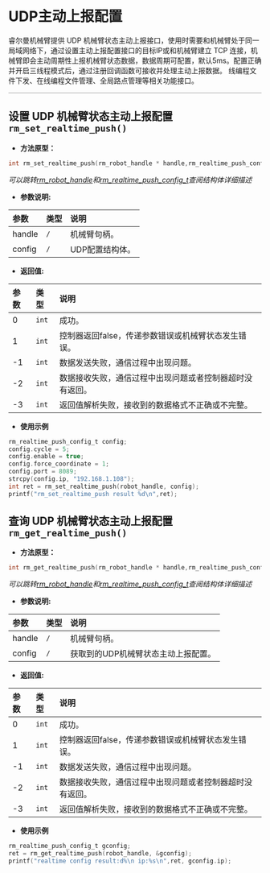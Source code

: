 # UDP主动上报配置

睿尔曼机械臂提供 UDP 机械臂状态主动上报接口，使用时需要和机械臂处于同一局域网络下，通过设置主动上报配置接口的目标IP或和机械臂建立 TCP 连接，机械臂即会主动周期性上报机械臂状态数据，数据周期可配置，默认5ms。配置正确并开启三线程模式后，通过注册回调函数可接收并处理主动上报数据。
线编程文件下发、在线编程文件管理、全局路点管理等相关功能接口。

<div style="height: 2px; background-image: linear-gradient(to right, #ccc, #ccc); margin: 1em 0;"></div>

## 设置 UDP 机械臂状态主动上报配置`rm_set_realtime_push()`

- **方法原型：**

```C
int rm_set_realtime_push(rm_robot_handle * handle,rm_realtime_push_config_t config)
```

*可以跳转[rm_robot_handle](../struct/rm_robot_handle.md)和[rm_realtime_push_config_t](../struct/rm_realtime_push_config_t.md)查阅结构体详细描述*

- **参数说明:**

|   参数    |   类型    |   说明    |
| :--- | :--- | :--- |
|   handle  |    `/`    |    机械臂句柄。    |
|   config  |    `/`    |    UDP配置结构体。    |

- **返回值:**

|   参数    |   类型    |   说明    |
| :--- | :--- | :--- |
|   0  |    `int`    |    成功。    |
|   1  |    `int`    |    控制器返回false，传递参数错误或机械臂状态发生错误。    |
|  -1  |    `int`    |    数据发送失败，通信过程中出现问题。    |
|  -2  |    `int`    |    数据接收失败，通信过程中出现问题或者控制器超时没有返回。    |
|  -3  |    `int`    |    返回值解析失败，接收到的数据格式不正确或不完整。    |

- **使用示例**
  
```C
rm_realtime_push_config_t config;
config.cycle = 5;
config.enable = true;
config.force_coordinate = 1;
config.port = 8089;
strcpy(config.ip, "192.168.1.108");
int ret = rm_set_realtime_push(robot_handle, config);
printf("rm_set_realtime_push result %d\n",ret);
```

## 查询 UDP 机械臂状态主动上报配置`rm_get_realtime_push()`

- **方法原型：**

```C
int rm_get_realtime_push(rm_robot_handle * handle,rm_realtime_push_config_t * config)
```

*可以跳转[rm_robot_handle](../struct/rm_robot_handle.md)和[rm_realtime_push_config_t](../struct/rm_realtime_push_config_t.md)查阅结构体详细描述*

- **参数说明:**

|   参数    |   类型    |   说明    |
| :--- | :--- | :--- |
|   handle  |    `/`    |    机械臂句柄。    |
|   config  |    `/`    |    获取到的UDP机械臂状态主动上报配置。    |

- **返回值:**

|   参数    |   类型    |   说明    |
| :--- | :--- | :--- |
|   0  |    `int`    |    成功。    |
|   1  |    `int`    |    控制器返回false，传递参数错误或机械臂状态发生错误。    |
|  -1  |    `int`    |    数据发送失败，通信过程中出现问题。    |
|  -2  |    `int`    |    数据接收失败，通信过程中出现问题或者控制器超时没有返回。    |
|  -3  |    `int`    |    返回值解析失败，接收到的数据格式不正确或不完整。    |

- **使用示例**
  
```C
rm_realtime_push_config_t gconfig;
ret = rm_get_realtime_push(robot_handle, &gconfig);
printf("realtime config result:d%\n ip:%s\n",ret, gconfig.ip);
```
